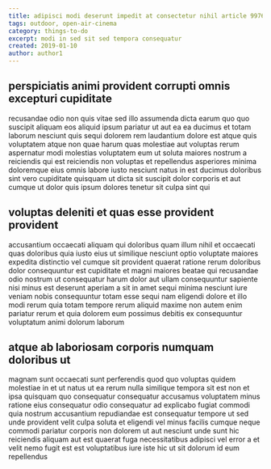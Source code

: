 ```yaml
---
title: adipisci modi deserunt impedit at consectetur nihil article 9976
tags: outdoor, open-air-cinema
category: things-to-do
excerpt: modi in sed sit sed tempora consequatur
created: 2019-01-10
author: author1
---
```


## perspiciatis animi provident corrupti omnis excepturi cupiditate

recusandae odio non quis vitae sed illo assumenda dicta earum quo quo suscipit aliquam eos aliquid ipsum pariatur ut aut ea ea ducimus et totam laborum nesciunt quis sequi dolorem rem laudantium dolore est atque quis voluptatem atque non quae harum quas molestiae aut voluptas rerum aspernatur modi molestias voluptatem eum ut soluta maiores nostrum a reiciendis qui est reiciendis non voluptas et repellendus asperiores minima doloremque eius omnis labore iusto nesciunt natus in est ducimus doloribus sint vero cupiditate quisquam ut dicta sit suscipit dolor corporis et aut cumque ut dolor quis ipsum dolores tenetur sit culpa sint qui

## voluptas deleniti et quas esse provident provident

accusantium occaecati aliquam qui doloribus quam illum nihil et occaecati quas doloribus quia iusto eius ut similique nesciunt optio voluptate maiores expedita distinctio vel cumque sit provident quaerat ratione rerum doloribus dolor consequuntur est cupiditate et magni maiores beatae qui recusandae odio nostrum ut consequatur harum dolor aut ullam consequuntur sapiente nisi minus est deserunt aperiam a sit in amet sequi minima nesciunt iure veniam nobis consequuntur totam esse sequi nam eligendi dolore et illo modi rerum quia totam tempore rerum aliquid maxime non autem enim pariatur rerum et quia dolorem eum possimus debitis ex consequuntur voluptatum animi dolorum laborum

## atque ab laboriosam corporis numquam doloribus ut

magnam sunt occaecati sunt perferendis quod quo voluptas quidem molestiae in et ut natus ut ea rerum nulla similique tempora sit est non et ipsa quisquam quo consequatur consequatur accusamus voluptatem minus ratione eius consequatur odio consequatur ad explicabo fugiat commodi quia nostrum accusantium repudiandae est consequatur tempore ut sed unde provident velit culpa soluta et eligendi vel minus facilis cumque neque commodi pariatur corporis non dolorem ut aut nesciunt unde sunt hic reiciendis aliquam aut est quaerat fuga necessitatibus adipisci vel error a et velit nemo fugit est est voluptatibus iure iste hic ut sit dolorum id eum repellendus
